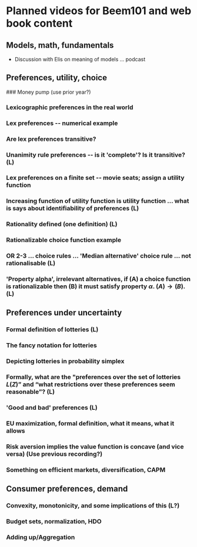 # Planned videos for Beem101 and web book content


## Models, math, fundamentals

- Discussion with Elis on meaning of models ... podcast

## Preferences, utility, choice

### Money pump (use prior year?)

### Lexicographic preferences in the real world

### Lex preferences -- numerical example

### Are lex preferences transitive?

### Unanimity rule preferences -- is it 'complete'? Is it transitive? (L)

### Lex preferences on a finite set -- movie seats; assign a utility function

### Increasing function of utility function is utility function ... what is says about identifiability of preferences (L)


### Rationality defined (one definition) (L)

### Rationalizable choice function example

###  OR 2-3 ... choice rules ... 'Median alternative' choice rule ... not rationalisable (L)


### 'Property alpha', irrelevant alternatives, if (A) a choice function is rationalizable then (B) it must satisfy property $\alpha$. $(A) \rightarrow (B)$.  (L)

## Preferences under uncertainty

### Formal definition of lotteries (L)

### The fancy notation for lotteries

### Depicting lotteries in probability simplex

### Formally, what are the "preferences over the set of lotteries $L(Z)$” and “what restrictions over these preferences seem reasonable”? (L)

### 'Good and bad' preferences (L)

### EU maximization, formal definition, what it means, what it allows

### Risk aversion implies the value function is concave (and vice versa) (Use previous recording?)

### Something on efficient markets, diversification, CAPM

## Consumer preferences, demand

### Convexity, monotonicity, and some implications of this (L?)

### Budget sets, normalization, HDO

### Adding up/Aggregation
